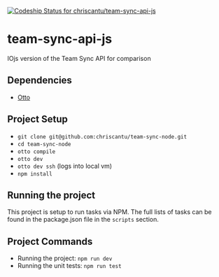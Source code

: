 [ ![Codeship Status for chriscantu/team-sync-api-js](https://codeship.com/projects/a803a6a0-b946-0132-4da1-525e2ea92bd0/status?branch=master)](https://codeship.com/projects/71576)

# team-sync-api-js
IOjs version of the Team Sync API for comparison

## Dependencies
* [Otto](https://ottoproject.io/docs/install/index.html)

## Project Setup
* `git clone git@github.com:chriscantu/team-sync-node.git`
* `cd team-sync-node`
* `otto compile`
* `otto dev`
* `otto dev ssh` (logs into local vm)
* `npm install`

## Running the project
This project is setup to run tasks via NPM. The full lists of tasks can be found in the package.json file in the `scripts` section.

## Project Commands
* Running the project:  `npm run dev`
* Running the unit tests:  `npm run test`
